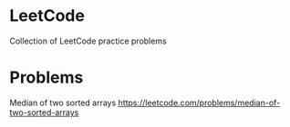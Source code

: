 # LeetCode
Collection of LeetCode practice problems

# Problems
Median of two sorted arrays
https://leetcode.com/problems/median-of-two-sorted-arrays

